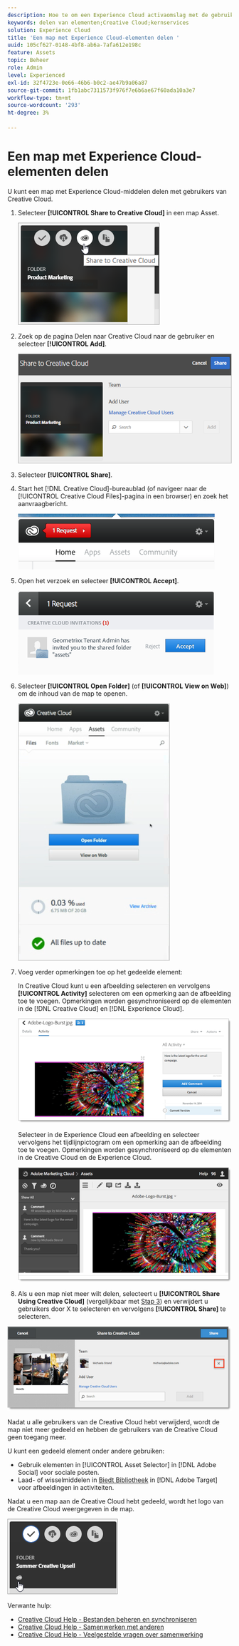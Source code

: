 ```yaml
---
description: Hoe te om een Experience Cloud activaomslag met de gebruikers van Creative Cloud te delen.
keywords: delen van elementen;Creative Cloud;kernservices
solution: Experience Cloud
title: 'Een map met Experience Cloud-elementen delen '
uuid: 105cf627-0148-4bf8-ab6a-7afa612e198c
feature: Assets
topic: Beheer
role: Admin
level: Experienced
exl-id: 32f4723e-0e66-46b6-b0c2-ae47b9a06a87
source-git-commit: 1fb1abc7311573f976f7e6b6ae67f60ada10a3e7
workflow-type: tm+mt
source-wordcount: '293'
ht-degree: 3%

---
```


# Een map met Experience Cloud-elementen delen

U kunt een map met Experience Cloud-middelen delen met gebruikers van Creative Cloud.

1. Selecteer **[!UICONTROL Share to Creative Cloud]** in een map Asset.

   ![Stap Resultaat](assets/asset-share-cc.png)
1. Zoek op de pagina Delen naar Creative Cloud naar de gebruiker en selecteer **[!UICONTROL Add]**.

   ![](assets/asset-share-cc-page.png)

1. Selecteer **[!UICONTROL Share]**.
1. Start het [!DNL Creative Cloud]-bureaublad (of navigeer naar de [!UICONTROL Creative Cloud Files]-pagina in een browser) en zoek het aanvraagbericht.

   ![](assets/cc_share_request.png)
1. Open het verzoek en selecteer **[!UICONTROL Accept]**.

   ![Stap Resultaat](assets/cc_share_accept.png)
1. Selecteer **[!UICONTROL Open Folder]** (of **[!UICONTROL View on Web]**) om de inhoud van de map te openen.

   ![Stap Resultaat](assets/creative_cloud_open_folder.png)
1. Voeg verder opmerkingen toe op het gedeelde element:

   In Creative Cloud kunt u een afbeelding selecteren en vervolgens **[!UICONTROL Activity]** selecteren om een opmerking aan de afbeelding toe te voegen. Opmerkingen worden gesynchroniseerd op de elementen in de [!DNL Creative Cloud] en [!DNL Experience Cloud].

   ![](assets/asset_comment_cc.png)

   Selecteer in de Experience Cloud een afbeelding en selecteer vervolgens het tijdlijnpictogram om een opmerking aan de afbeelding toe te voegen. Opmerkingen worden gesynchroniseerd op de elementen in de Creative Cloud en de Experience Cloud.

   ![](assets/asset_comment_mac.png)

1. Als u een map niet meer wilt delen, selecteert u **[!UICONTROL Share Using Creative Cloud]** (vergelijkbaar met [Stap 3](t-share-creative-cloud.md#step_BA17CFA185284641A9B878BA29551996)) en verwijdert u gebruikers door X te selecteren en vervolgens **[!UICONTROL Share]** te selecteren.

![](assets/asset_remove_user.png)

Nadat u alle gebruikers van de Creative Cloud hebt verwijderd, wordt de map niet meer gedeeld en hebben de gebruikers van de Creative Cloud geen toegang meer.

U kunt een gedeeld element onder andere gebruiken:

* Gebruik elementen in [!UICONTROL Asset Selector] in [!DNL Adobe Social] voor sociale posten.
* Laad- of wisselmiddelen in [Biedt Bibliotheek](https://experienceleague.adobe.com/docs/target/using/experiences/offers/manage-content.html?lang=en) in [!DNL Adobe Target] voor afbeeldingen in activiteiten.

Nadat u een map aan de Creative Cloud hebt gedeeld, wordt het logo van de Creative Cloud weergegeven in de map.

![](assets/asset-cc-logo.png)

Verwante hulp:

* [Creative Cloud Help - Bestanden beheren en synchroniseren](https://helpx.adobe.com/creative-cloud/help/sync-creative-cloud-files.html)
* [Creative Cloud Help - Samenwerken met anderen](https://helpx.adobe.com/creative-cloud/help/collaboration.html)
* [Creative Cloud Help - Veelgestelde vragen over samenwerking](https://helpx.adobe.com/creative-cloud/help/collaboration-faq.html)
